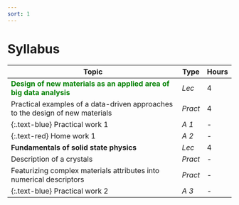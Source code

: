 ```yaml
---
sort: 1
---
```


# Syllabus

| Topic   | Type     | Hours    |
| ------- | -------- | -------- |
| <span style="color:green"> **Design of new materials as an applied area of big data analysis** </span> | *Lec* | 4 |
| Practical examples of a data-driven approaches to the design of new materials | *Pract* | 4 |
| {:.text-blue} Practical work 1 | *A 1* | - |
| {:.text-red} Home work 1 | *A 2* | - |
| **Fundamentals of solid state physics** | *Lec* | 4 |
| Description of a crystals | *Pract* | - |
| Featurizing complex materials attributes into numerical descriptors | *Pract* | - |
| {:.text-blue} Practical work 2 | *A 3* | - |